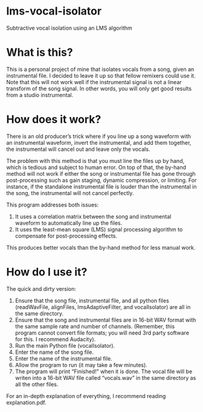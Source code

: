 # lms-vocal-isolator
Subtractive vocal isolation using an LMS algorithm

# What is this?
This is a personal project of mine that isolates vocals from a song, given an instrumental file. I decided to leave it up so that fellow remixers could use it. Note that this will not work well if the instrumental signal is not a linear transform of the song signal. In other words, you will only get good results from a studio instrumental.

# How does it work?
There is an old producer’s trick where if you line up a song waveform with an instrumental waveform, invert the instrumental, and add them together, the instrumental will cancel out and leave only the vocals. 

The problem with this method is that you must line the files up by hand, which is tedious and subject to human error. On top of that, the by-hand method will not work if either the song or instrumental file has gone through post-processing such as gain staging, dynamic compression, or limiting. For instance, if the standalone instrumental file is louder than the instrumental in the song, the instrumental will not cancel perfectly.

This program addresses both issues:
1. It uses a correlation matrix between the song and instrumental waveform to automatically line up the files.
2. It uses the least-mean square (LMS) signal processing algorithm to compensate for post-processing effects.

This produces better vocals than the by-hand method for less manual work.

# How do I use it?
The quick and dirty version:

1. Ensure that the song file, instrumental file, and all python files (readWavFile, alignFiles, lmsAdaptiveFilter, and vocalIsolator) are all in the same directory.
2. Ensure that the song and instrumental files are in 16-bit WAV format with the same sample rate and number of channels. (Remember, this program cannot convert file formats; you will need 3rd party software for this. I recommend Audacity).
3. Run the main Python file (vocalIsolator).
4. Enter the name of the song file.
5. Enter the name of the instrumental file.
6. Allow the program to run (it may take a few minutes).
7. The program will print “Finished!” when it is done. The vocal file will be writen into a 16-bit WAV file called “vocals.wav” in the same directory as all the other files.

For an in-depth explanation of everything, I recommend reading explanation.pdf.
